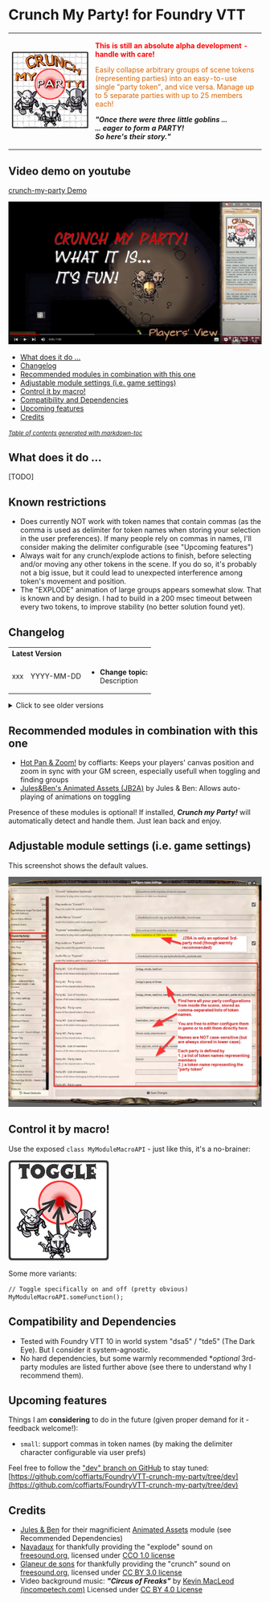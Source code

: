 # Crunch My Party! for Foundry VTT
<table style="border:0">
  <tr>
    <td><img src="src/crunch-my-party/artwork/cmp-logo.png" alt="Hot Pan & Zoom! Logo"/></td>
    <td>
        <p style="color:red"><strong>This is still an absolute alpha development - handle with care!</strong></p>
        <p style="color:#da6502">
          Easily collapse arbitrary groups of scene tokens (representing parties) into an easy-to-use single "party token", and vice versa. Manage up to 5 separate parties with up to 25 members each!
        </p>
        <p style="font-style: italic; font-weight: bold">
          "Once there were three little goblins ...<br/>
            ... eager to form a PARTY!<br/>
            So here's their story."
    </p>
    </td>
  </tr>
</table>

## Video demo on youtube
[crunch-my-party Demo](https://youtu.be/crunch-my-party)

[<img src="src/crunch-my-party/artwork/cmp-video-thumb.png" alt="crunch-my-party - Video demo on youtube" width="600"/>](https://youtu.be/crunch-my-party)

- [What does it do ...](#what-does-it-do-)
- [Changelog](#changelog)
- [Recommended modules in combination with this one](#recommended-modules-in-combination-with-this-one)
- [Adjustable module settings (i.e. game settings)](#adjustable-module-settings--ie-game-settings-)
- [Control it by macro!](#control-it-by-macro-)
- [Compatibility and Dependencies](#compatibility-and-dependencies)
- [Upcoming features](#upcoming-features)
- [Credits](#credits)

<small><i><a href='http://ecotrust-canada.github.io/markdown-toc/'>Table of contents generated with markdown-toc</a></i></small>

## What does it do ...
[TODO]

## Known restrictions
- Does currently NOT work with token names that contain commas (as the comma is used as delimiter for token names when storing your selection in the user preferences). If many people rely on commas in names, I'll consider making the delimiter configurable (see "Upcoming features")
- Always wait for any crunch/explode actions to finish, before selecting and/or moving any other tokens in the scene. If you do so, it's probably not a big issue, but it could lead to unexpected interference among token's movement and position.
- The "EXPLODE" animation of large groups appears somewhat slow. That is known and by design. I had to build in a 200 msec timeout between every two tokens, to improve stability (no better solution found yet).

## Changelog
<table style="border:0">
    <tr>
        <th colspan="3" style="text-align: left">Latest Version</th>
    </tr>
    <tr>
        <td>xxx</td>
        <td>YYYY-MM-DD</td>
        <td>
            <ul>
                <li><b>Change topic:</b><br/>
                    Description</li>
            </ul>
        </td>
    </tr>
</table>

<details><summary>Click to see older versions</summary>
<table>
    <tr>
        <th>Release</th>
        <th>Date</th>
        <th>Changes</th>
    </tr>
    <tr>
        <td>xyz</td>
        <td>YYYY-MM-DD</td>
        <td>Description</td>
    </tr>
</table>
</details>

## Recommended modules in combination with this one
- [Hot Pan & Zoom!](https://github.com/coffiarts/FoundryVTT-hot-pan) by coffiarts: Keeps your players' canvas position and zoom in sync with your GM screen, especially usefull when toggling and finding groups 
- [Jules&Ben's Animated Assets (JB2A)](https://github.com/Jules-Bens-Aa/JB2A_DnD5e) by Jules & Ben: Allows auto-playing of animations on toggling

Presence of these modules is optional! If installed, ***Crunch my Party!*** will automatically detect and handle them. Just lean back and enjoy.

## Adjustable module settings (i.e. game settings)
This screenshot shows the default values.

<img src="src/crunch-my-party/artwork/cmp-settings.png" alt="crunch-my-party settings"/>

## Control it by macro!
Use the exposed `class MyModuleMacroAPI` - just like this, it's a no-brainer:

<img src="src/crunch-my-party/artwork/cmp-macro-toggle.png" alt="crunch-my-party macro example"/>

Some more variants:

    // Toggle specifically on and off (pretty obvious)
    MyModuleMacroAPI.someFunction();

## Compatibility and Dependencies
- Tested with Foundry VTT 10 in world system "dsa5" / "tde5" (The Dark Eye). But I consider it system-agnostic.
- No hard dependencies, but some warmly recommended **optional* 3rd-party modules are listed further above (see there to understand why I recommend them).

## Upcoming features
Things I am **considering** to do in the future (given proper demand for it - feedback welcome!):

- `small`: support commas in token names (by making the delimiter character configurable via user prefs)

Feel free to follow the ["dev" branch on GitHub](https://github.com/coffiarts/FoundryVTT-crunch-my-party/tree/dev) to stay tuned: [https://github.com/coffiarts/FoundryVTT-crunch-my-party/tree/dev](https://github.com/coffiarts/FoundryVTT-crunch-my-party/tree/dev)

## Credits
- [Jules & Ben](https://www.patreon.com/JB2A) for their magnificient [Animated Assets](https://github.com/Jules-Bens-Aa/JB2A_DnD5e) module (see Recommended Dependencies)
- [Navadaux](https://freesound.org/people/Navadaux/) for thankfully providing the "explode" sound on [freesound.org](https://freesound.org/people/Navadaux/sounds/547172/), licensed under [CCO 1.0 license](http://creativecommons.org/publicdomain/zero/1.0/) 
- [Glaneur de sons](https://freesound.org/people/Glaneur%20de%20sons/) for thankfully providing the "crunch" sound on [freesound.org](https://freesound.org/people/Glaneur%20de%20sons/sounds/420616/), licensed under [CC BY 3.0 license](https://creativecommons.org/licenses/by/3.0/)
- Video background music: ***"Circus of Freaks"*** by [Kevin MacLeod (incompetech.com)](https://incompetech.com/music/royalty-free/music.html)
  Licensed under [CC BY 4.0 License](http://creativecommons.org/licenses/by/4.0/)
